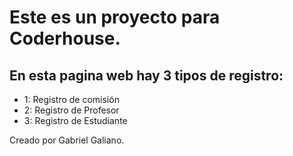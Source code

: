 # Este es un proyecto para Coderhouse.


## En esta pagina web hay 3 tipos de registro:

- 1: Registro de comisión
- 2: Registro de Profesor 
- 3: Registro de Estudiante


Creado por Gabriel Galiano.
